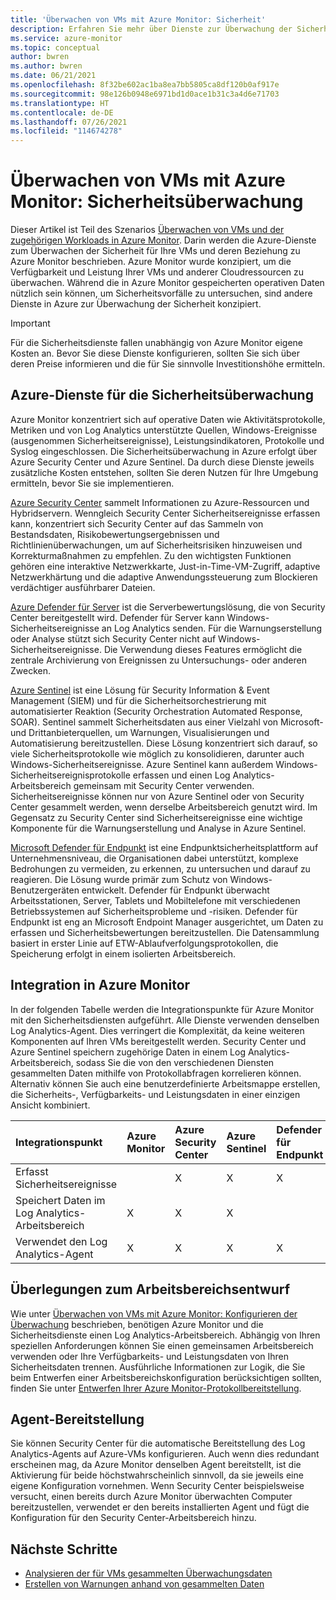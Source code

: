 ```yaml
---
title: 'Überwachen von VMs mit Azure Monitor: Sicherheit'
description: Erfahren Sie mehr über Dienste zur Überwachung der Sicherheit von VMs und deren Beziehung zu Azure Monitor.
ms.service: azure-monitor
ms.topic: conceptual
author: bwren
ms.author: bwren
ms.date: 06/21/2021
ms.openlocfilehash: 8f32be602ac1ba8ea7bb5805ca8df120b0af917e
ms.sourcegitcommit: 98e126b0948e6971bd1d0ace1b31c3a4d6e71703
ms.translationtype: HT
ms.contentlocale: de-DE
ms.lasthandoff: 07/26/2021
ms.locfileid: "114674278"
---
```

# <a name="monitor-virtual-machines-with-azure-monitor-security-monitoring"></a>Überwachen von VMs mit Azure Monitor: Sicherheitsüberwachung
Dieser Artikel ist Teil des Szenarios [Überwachen von VMs und der zugehörigen Workloads in Azure Monitor](monitor-virtual-machine.md). Darin werden die Azure-Dienste zum Überwachen der Sicherheit für Ihre VMs und deren Beziehung zu Azure Monitor beschrieben. Azure Monitor wurde konzipiert, um die Verfügbarkeit und Leistung Ihrer VMs und anderer Cloudressourcen zu überwachen. Während die in Azure Monitor gespeicherten operativen Daten nützlich sein können, um Sicherheitsvorfälle zu untersuchen, sind andere Dienste in Azure zur Überwachung der Sicherheit konzipiert. 

> [!IMPORTANT]
> Für die Sicherheitsdienste fallen unabhängig von Azure Monitor eigene Kosten an. Bevor Sie diese Dienste konfigurieren, sollten Sie sich über deren Preise informieren und die für Sie sinnvolle Investitionshöhe ermitteln.

## <a name="azure-services-for-security-monitoring"></a>Azure-Dienste für die Sicherheitsüberwachung
Azure Monitor konzentriert sich auf operative Daten wie Aktivitätsprotokolle, Metriken und von Log Analytics unterstützte Quellen, Windows-Ereignisse (ausgenommen Sicherheitsereignisse), Leistungsindikatoren, Protokolle und Syslog eingeschlossen. Die Sicherheitsüberwachung in Azure erfolgt über Azure Security Center und Azure Sentinel. Da durch diese Dienste jeweils zusätzliche Kosten entstehen, sollten Sie deren Nutzen für Ihre Umgebung ermitteln, bevor Sie sie implementieren.

[Azure Security Center](../../security-center/security-center-introduction.md) sammelt Informationen zu Azure-Ressourcen und Hybridservern. Wenngleich Security Center Sicherheitsereignisse erfassen kann, konzentriert sich Security Center auf das Sammeln von Bestandsdaten, Risikobewertungsergebnissen und Richtlinienüberwachungen, um auf Sicherheitsrisiken hinzuweisen und Korrekturmaßnahmen zu empfehlen. Zu den wichtigsten Funktionen gehören eine interaktive Netzwerkkarte, Just-in-Time-VM-Zugriff, adaptive Netzwerkhärtung und die adaptive Anwendungssteuerung zum Blockieren verdächtiger ausführbarer Dateien.

[Azure Defender für Server](../../security-center/azure-defender.md) ist die Serverbewertungslösung, die von Security Center bereitgestellt wird. Defender für Server kann Windows-Sicherheitsereignisse an Log Analytics senden. Für die Warnungserstellung oder Analyse stützt sich Security Center nicht auf Windows-Sicherheitsereignisse. Die Verwendung dieses Features ermöglicht die zentrale Archivierung von Ereignissen zu Untersuchungs- oder anderen Zwecken.

[Azure Sentinel](../../sentinel/overview.md) ist eine Lösung für Security Information & Event Management (SIEM) und für die Sicherheitsorchestrierung mit automatisierter Reaktion (Security Orchestration Automated Response, SOAR). Sentinel sammelt Sicherheitsdaten aus einer Vielzahl von Microsoft- und Drittanbieterquellen, um Warnungen, Visualisierungen und Automatisierung bereitzustellen. Diese Lösung konzentriert sich darauf, so viele Sicherheitsprotokolle wie möglich zu konsolidieren, darunter auch Windows-Sicherheitsereignisse. Azure Sentinel kann außerdem Windows-Sicherheitsereignisprotokolle erfassen und einen Log Analytics-Arbeitsbereich gemeinsam mit Security Center verwenden. Sicherheitsereignisse können nur von Azure Sentinel oder von Security Center gesammelt werden, wenn derselbe Arbeitsbereich genutzt wird. Im Gegensatz zu Security Center sind Sicherheitsereignisse eine wichtige Komponente für die Warnungserstellung und Analyse in Azure Sentinel.

[Microsoft Defender für Endpunkt](/microsoft-365/security/defender-endpoint/microsoft-defender-endpoint) ist eine Endpunktsicherheitsplattform auf Unternehmensniveau, die Organisationen dabei unterstützt, komplexe Bedrohungen zu vermeiden, zu erkennen, zu untersuchen und darauf zu reagieren. Die Lösung wurde primär zum Schutz von Windows-Benutzergeräten entwickelt. Defender für Endpunkt überwacht Arbeitsstationen, Server, Tablets und Mobiltelefone mit verschiedenen Betriebssystemen auf Sicherheitsprobleme und -risiken. Defender für Endpunkt ist eng an Microsoft Endpoint Manager ausgerichtet, um Daten zu erfassen und Sicherheitsbewertungen bereitzustellen. Die Datensammlung basiert in erster Linie auf ETW-Ablaufverfolgungsprotokollen, die Speicherung erfolgt in einem isolierten Arbeitsbereich.

## <a name="integration-with-azure-monitor"></a>Integration in Azure Monitor
In der folgenden Tabelle werden die Integrationspunkte für Azure Monitor mit den Sicherheitsdiensten aufgeführt. Alle Dienste verwenden denselben Log Analytics-Agent. Dies verringert die Komplexität, da keine weiteren Komponenten auf Ihren VMs bereitgestellt werden. Security Center und Azure Sentinel speichern zugehörige Daten in einem Log Analytics-Arbeitsbereich, sodass Sie die von den verschiedenen Diensten gesammelten Daten mithilfe von Protokollabfragen korrelieren können. Alternativ können Sie auch eine benutzerdefinierte Arbeitsmappe erstellen, die Sicherheits-, Verfügbarkeits- und Leistungsdaten in einer einzigen Ansicht kombiniert.

| Integrationspunkt       | Azure Monitor | Azure Security Center | Azure Sentinel | Defender für Endpunkt |
|:---|:---|:---|:---|:---|
| Erfasst Sicherheitsereignisse     |   | X | X | X |
| Speichert Daten im Log Analytics-Arbeitsbereich | X | X | X |   | 
| Verwendet den Log Analytics-Agent     | X | X | X | X | 


## <a name="workspace-design-considerations"></a>Überlegungen zum Arbeitsbereichsentwurf
Wie unter [Überwachen von VMs mit Azure Monitor: Konfigurieren der Überwachung](monitor-virtual-machine-configure.md#create-and-prepare-a-log-analytics-workspace) beschrieben, benötigen Azure Monitor und die Sicherheitsdienste einen Log Analytics-Arbeitsbereich. Abhängig von Ihren speziellen Anforderungen können Sie einen gemeinsamen Arbeitsbereich verwenden oder Ihre Verfügbarkeits- und Leistungsdaten von Ihren Sicherheitsdaten trennen. Ausführliche Informationen zur Logik, die Sie beim Entwerfen einer Arbeitsbereichskonfiguration berücksichtigen sollten, finden Sie unter [Entwerfen Ihrer Azure Monitor-Protokollbereitstellung](../logs/design-logs-deployment.md).

## <a name="agent-deployment"></a>Agent-Bereitstellung
Sie können Security Center für die automatische Bereitstellung des Log Analytics-Agents auf Azure-VMs konfigurieren. Auch wenn dies redundant erscheinen mag, da Azure Monitor denselben Agent bereitstellt, ist die Aktivierung für beide höchstwahrscheinlich sinnvoll, da sie jeweils eine eigene Konfiguration vornehmen. Wenn Security Center beispielsweise versucht, einen bereits durch Azure Monitor überwachten Computer bereitzustellen, verwendet er den bereits installierten Agent und fügt die Konfiguration für den Security Center-Arbeitsbereich hinzu.

## <a name="next-steps"></a>Nächste Schritte

* [Analysieren der für VMs gesammelten Überwachungsdaten](monitor-virtual-machine-analyze.md)
* [Erstellen von Warnungen anhand von gesammelten Daten](monitor-virtual-machine-alerts.md)
